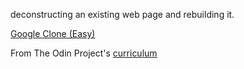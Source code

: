 deconstructing an existing web page and rebuilding it.

[Google Clone (Easy)](https://shieboo.github.io/google-homepage)


From The Odin Project's [curriculum](http://www.theodinproject.com/courses/web-development-101/lessons/html-css)

